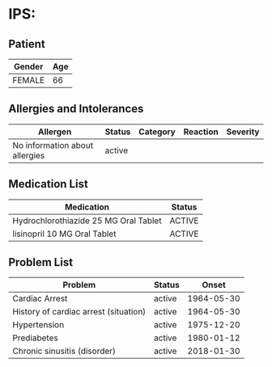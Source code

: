 # IPS:

## Patient

|Gender|Age|
|---|---|
|FEMALE|66|

## Allergies and Intolerances

|Allergen|Status|Category|Reaction|Severity|
|---|---|---|---|---|
|No information about allergies|active||||

## Medication List

|Medication|Status|
|---|---|
|Hydrochlorothiazide 25 MG Oral Tablet|ACTIVE|
|lisinopril 10 MG Oral Tablet|ACTIVE|

## Problem List

|Problem|Status|Onset|
|---|---|---|
|Cardiac Arrest|active|1964-05-30|
|History of cardiac arrest (situation)|active|1964-05-30|
|Hypertension|active|1975-12-20|
|Prediabetes|active|1980-01-12|
|Chronic sinusitis (disorder)|active|2018-01-30|
